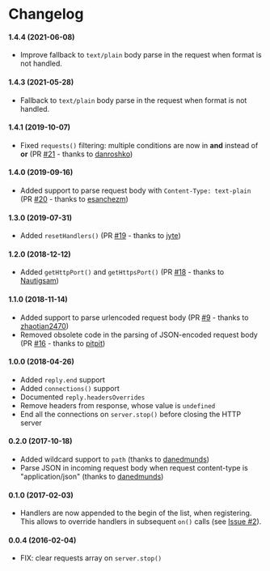# Changelog

#### 1.4.4 (2021-06-08)
 * Improve fallback to `text/plain` body parse in the request when format is not handled.
#### 1.4.3 (2021-05-28)
 * Fallback to `text/plain` body parse in the request when format is not handled.
#### 1.4.1 (2019-10-07)
 * Fixed `requests()` filtering: multiple conditions are now in **and** instead of **or** (PR [#21](https://github.com/spreaker/node-mock-http-server/pull/21) - thanks to [danroshko](https://github.com/danroshko))

#### 1.4.0 (2019-09-16)
 * Added support to parse request body with `Content-Type: text-plain` (PR [#20](https://github.com/spreaker/node-mock-http-server/pull/20) - thanks to [esanchezm](https://github.com/esanchezm))

#### 1.3.0 (2019-07-31)
 * Added `resetHandlers()` (PR [#19](https://github.com/spreaker/node-mock-http-server/pull/19) - thanks to [jyte](https://github.com/jyte))

#### 1.2.0 (2018-12-12)
 * Added `getHttpPort()` and `getHttpsPort()` (PR [#18](https://github.com/spreaker/node-mock-http-server/pull/18) - thanks to [Nautigsam](https://github.com/Nautigsam))

#### 1.1.0 (2018-11-14)
 * Added support to parse urlencoded request body (PR [#9](https://github.com/spreaker/node-mock-http-server/pull/9) - thanks to [zhaotian2470](https://github.com/zhaotian2470))
 * Removed obsolete code in the parsing of JSON-encoded request body (PR [#16](https://github.com/spreaker/node-mock-http-server/pull/16) - thanks to [pitpit](https://github.com/pitpit))

#### 1.0.0 (2018-04-26)
 * Added `reply.end` support
 * Added `connections()` support
 * Documented `reply.headersOverrides`
 * Remove headers from response, whose value is `undefined`
 * End all the connections on `server.stop()` before closing the HTTP server

#### 0.2.0 (2017-10-18)
 * Added wildcard support to `path` (thanks to [danedmunds](https://github.com/danedmunds))
 * Parse JSON in incoming request body when request content-type is "application/json" (thanks to [danedmunds](https://github.com/danedmunds))

#### 0.1.0 (2017-02-03)
 * Handlers are now appended to the begin of the list, when registering. This allows to override handlers in subsequent `on()` calls (see [Issue #2](https://github.com/spreaker/node-mock-http-server/issues/2)).

#### 0.0.4 (2016-02-04)
 * FIX: clear requests array on `server.stop()`
